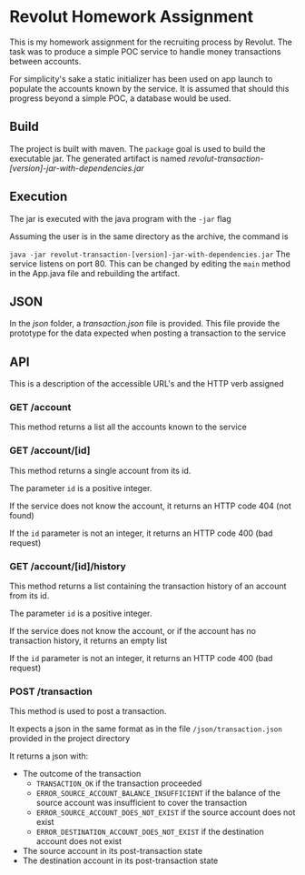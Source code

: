 # Revolut Homework Assignment
This is my homework assignment for the recruiting process by Revolut. The task was to produce a simple POC service to handle money transactions between accounts.

For simplicity's sake a static initializer has been used on app launch to populate the accounts known by the service. It is assumed that should this progress beyond a simple POC, a database would be used.


## Build
The project is built with maven. The `package` goal is used to build the executable jar.
The generated artifact is named *revolut-transaction-[version]-jar-with-dependencies.jar*


## Execution
The jar is executed with the java program with the `-jar` flag

Assuming the user is in the same directory as the archive, the command is

`java -jar revolut-transaction-[version]-jar-with-dependencies.jar`
The service listens on port 80. This can be changed by editing the `main` method in the App.java file and rebuilding the artifact.


## JSON
In the *json* folder, a *transaction.json* file is provided. This file provide the prototype for the data expected when posting a transaction to the service
## API
This is a description of the accessible URL's and the HTTP verb assigned
### GET /account
This method returns a list all the accounts known to the service
### GET /account/[id]
This method returns a single account from its id.

The parameter `id` is a positive integer.

If the service does not know the account, it returns an HTTP code 404 (not found)

If the `id` parameter is not an integer, it returns an HTTP code 400 (bad request)


### GET /account/[id]/history
This method returns a list containing the transaction history of an account from its id.

The parameter `id` is a positive integer.

If the service does not know the account, or if the account has no transaction history, it returns an empty list

If the `id` parameter is not an integer, it returns an HTTP code 400 (bad request)


### POST /transaction
This method is used to post a transaction.

It expects a json in the same format as in the file `/json/transaction.json` provided in the project directory

It returns a json with: 
 - The outcome of the transaction
	- `TRANSACTION_OK` if the transaction proceeded
	- `ERROR_SOURCE_ACCOUNT_BALANCE_INSUFFICIENT` if the balance of the source account was insufficient to cover the transaction
	- `ERROR_SOURCE_ACCOUNT_DOES_NOT_EXIST` if the source account does not exist
	- `ERROR_DESTINATION_ACCOUNT_DOES_NOT_EXIST` if the destination account does not exist
- The source account in its post-transaction state
- The destination account in its post-transaction state


